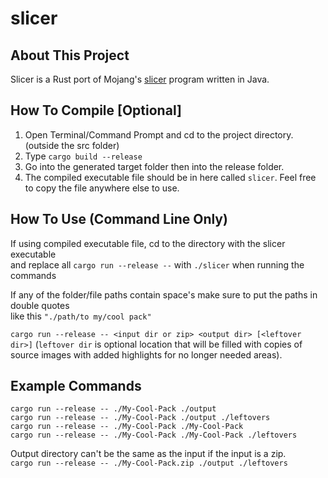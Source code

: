 # slicer

## About This Project

Slicer is a Rust port of Mojang's [slicer](https://github.com/Mojang/slicer) program written in Java.

## How To Compile [Optional]

1. Open Terminal/Command Prompt and cd to the project directory. (outside the src folder)
2. Type ``cargo build --release``
3. Go into the generated target folder then into the release folder.
4. The compiled executable file should be in here called `slicer`. Feel free to copy the file anywhere else to use.

## How To Use (Command Line Only)

If using compiled executable file, cd to the directory with the slicer executable<br>
and replace all `cargo run --release --` with `./slicer` when running the commands<br>

If any of the folder/file paths contain space's make sure to put the paths in double quotes<br>
like this `"./path/to my/cool pack"`

``cargo run --release -- <input dir or zip> <output dir> [<leftover dir>]`` (``leftover dir`` is optional location that will be filled with copies of source images with added highlights for no longer needed areas).

## Example Commands
``cargo run --release -- ./My-Cool-Pack ./output``<br>
``cargo run --release -- ./My-Cool-Pack ./output ./leftovers``<br>
``cargo run --release -- ./My-Cool-Pack ./My-Cool-Pack``<br>
``cargo run --release -- ./My-Cool-Pack ./My-Cool-Pack ./leftovers``<br>

Output directory can't be the same as the input if the input is a zip.<br>
``cargo run --release -- ./My-Cool-Pack.zip ./output ./leftovers``
